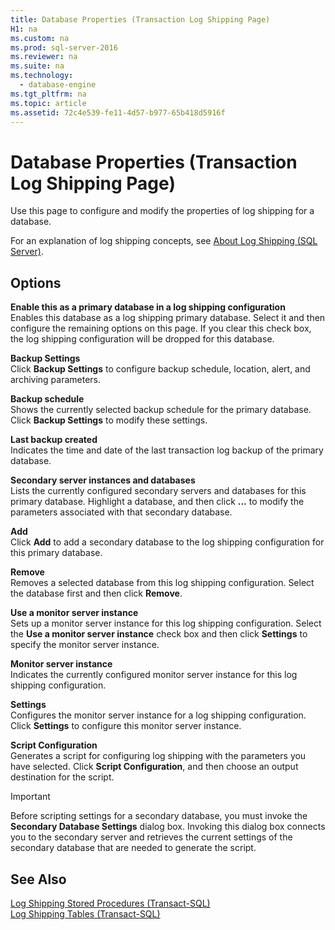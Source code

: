 ```yaml
---
title: Database Properties (Transaction Log Shipping Page)
H1: na
ms.custom: na
ms.prod: sql-server-2016
ms.reviewer: na
ms.suite: na
ms.technology: 
  - database-engine
ms.tgt_pltfrm: na
ms.topic: article
ms.assetid: 72c4e539-fe11-4d57-b977-65b418d5916f
---
```

# Database Properties (Transaction Log Shipping Page)
  Use this page to configure and modify the properties of log shipping for a database.  
  
 For an explanation of log shipping concepts, see [About Log Shipping &#40;SQL Server&#41;](../../Topics/TopicNameNotContainA/About-Log-Shipping--SQL-Server-.md).  
  
## Options  
 **Enable this as a primary database in a log shipping configuration**  
 Enables this database as a log shipping primary database. Select it and then configure the remaining options on this page. If you clear this check box, the log shipping configuration will be dropped for this database.  
  
 **Backup Settings**  
 Click **Backup Settings** to configure backup schedule, location, alert, and archiving parameters.  
  
 **Backup schedule**  
 Shows the currently selected backup schedule for the primary database. Click **Backup Settings** to modify these settings.  
  
 **Last backup created**  
 Indicates the time and date of the last transaction log backup of the primary database.  
  
 **Secondary server instances and databases**  
 Lists the currently configured secondary servers and databases for this primary database. Highlight a database, and then click **...** to modify the parameters associated with that secondary database.  
  
 **Add**  
 Click **Add** to add a secondary database to the log shipping configuration for this primary database.  
  
 **Remove**  
 Removes a selected database from this log shipping configuration. Select the database first and then click **Remove**.  
  
 **Use a monitor server instance**  
 Sets up a monitor server instance for this log shipping configuration. Select the **Use a monitor server instance** check box and then click **Settings** to specify the monitor server instance.  
  
 **Monitor server instance**  
 Indicates the currently configured monitor server instance for this log shipping configuration.  
  
 **Settings**  
 Configures the monitor server instance for a log shipping configuration. Click **Settings** to configure this monitor server instance.  
  
 **Script Configuration**  
 Generates a script for configuring log shipping with the parameters you have selected. Click **Script Configuration**, and then choose an output destination for the script.  
  
> [!IMPORTANT]  
>  Before scripting settings for a secondary database, you must invoke the **Secondary Database Settings** dialog box. Invoking this dialog box connects you to the secondary server and retrieves the current settings of the secondary database that are needed to generate the script.  
  
## See Also  
 [Log Shipping Stored Procedures &#40;Transact-SQL&#41;](../Topic/Log%20Shipping%20Stored%20Procedures%20\(Transact-SQL\).md)   
 [Log Shipping Tables &#40;Transact-SQL&#41;](../Topic/Log%20Shipping%20Tables%20\(Transact-SQL\).md)  
  
  